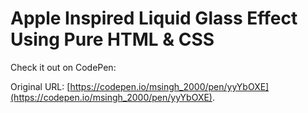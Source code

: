 # Apple Inspired Liquid Glass Effect Using Pure HTML & CSS

Check it out on CodePen:  

Original URL: [https://codepen.io/msingh_2000/pen/yyYbOXE](https://codepen.io/msingh_2000/pen/yyYbOXE).

